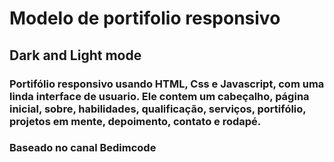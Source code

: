 # Modelo de portifolio responsivo
## Dark and Light mode

### Portifólio responsivo usando HTML, Css e Javascript, com uma linda interface de usuario. Ele contem um cabeçalho, página inicial, sobre, habilidades, qualificação, serviços, portifólio, projetos em mente, depoimento, contato e rodapé.

### Baseado no canal Bedimcode



